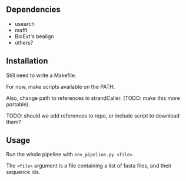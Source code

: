 Dependencies
------------
- usearch
- mafft
- BioExt's bealign
- others?

Installation
------------
Still need to write a Makefile.

For now, make scripts available on the PATH.

Also, change path to references in strandCaller. (TODO: make this more
portable).

TODO: should we add references to repo, or include script to download
them?

Usage
-----
Run the whole pipeline with `env_pipeline.py <file>`.

The `<file>` argument is a file containing a list of fasta files, and
their sequence ids.